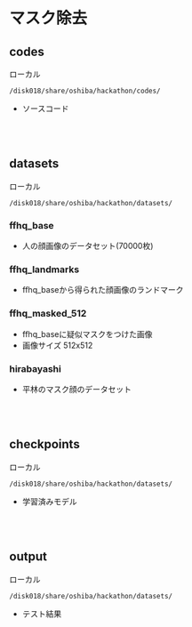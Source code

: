 # マスク除去

## codes
ローカル
```
/disk018/share/oshiba/hackathon/codes/
```
- ソースコード
<br>
<br>

## datasets
ローカル
```
/disk018/share/oshiba/hackathon/datasets/
```
### ffhq_base
- 人の顔画像のデータセット(70000枚)
### ffhq_landmarks
- ffhq_baseから得られた顔画像のランドマーク
### ffhq_masked_512
- ffhq_baseに疑似マスクをつけた画像
- 画像サイズ 512x512
### hirabayashi
- 平林のマスク顔のデータセット

<br>
<br>

## checkpoints
ローカル
```
/disk018/share/oshiba/hackathon/datasets/
```
- 学習済みモデル
<br>
<br>

## output
ローカル
```
/disk018/share/oshiba/hackathon/datasets/
```
- テスト結果